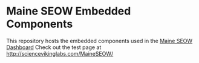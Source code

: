 # Maine SEOW Embedded Components

This repository hosts the embedded components used in the [Maine SEOW Dashboard](https://www.maineseow.com/)
Check out the test page at http://sciencevikinglabs.com/MaineSEOW/